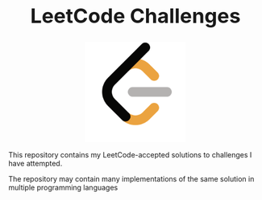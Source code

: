 <h1 align="center" style="font-size: 40px">LeetCode Challenges</h1>

<p align="center"> <img src="resources/logo.png" width=200></p>

This repository contains my LeetCode-accepted solutions to challenges I have attempted.

The repository may contain many implementations of the same solution in multiple programming languages
